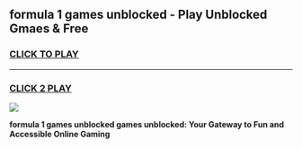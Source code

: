 
## formula 1 games unblocked - Play Unblocked Gmaes & Free
<h3>
<a href="https://premium.freeplayer.one?title=formula_1_games_unblocked&ref=20F">CLICK TO PLAY</a></h3>
<hr>

<h3>
<a href="https://premium.freeplayer.one?title=formula_1_games_unblocked&ref=20F">CLICK 2 PLAY</a>
  
</h3>

<a href="https://premium.freeplayer.one?title=formula_1_games_unblocked&ref=20F/"><img src="https://clearcache.store/games.png"></a>


**formula 1 games unblocked games unblocked: Your Gateway to Fun and Accessible Online Gaming**
